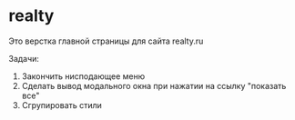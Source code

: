 # realty
Это верстка главной страницы для сайта realty.ru 

Задачи:
1. Закончить нисподающее меню
2. Сделать вывод модального окна при нажатии на ссылку "показать все"
3. Сгрупировать стили
